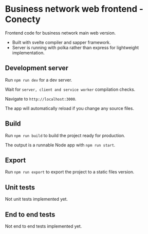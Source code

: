# Business network web frontend - Conecty

Frontend code for business network main web version. 
- Built with svelte compiler and sapper framework. 
- Server is running with polka rather than express for lightweight implementation.

## Development server

Run `npm run dev` for a dev server.

Wait for `server, client and service worker` compilation checks.

Navigate to `http://localhost:3000`.

The app will automatically reload if you change any source files.

## Build

Run `npm run build` to build the project ready for production.

The output is a runnable Node app with `npm run start`.

## Export

Run `npm run export` to export the project to a static files version.

## Unit tests

Not unit tests implemented yet.

## End to end tests

Not end to end tests implemented yet.
